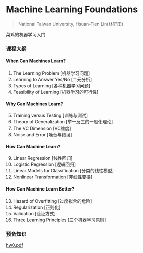 # Machine Learning Foundations

> National Taiwan University, Hsuan-Tien Lin(林轩田)

菜鸡的机器学习入门

### 课程大纲

#### When Can Machines Learn? 

1. The Learning Problem [机器学习问题]
2. Learning to Answer Yes/No [二元分析]
3. Types of Learning [各种机器学习问题]
4. Feasibility of Learning [机器学习的可行性]

#### Why Can Machines Learn?

5. Training versus Testing [训练与测试]
6. Theory of Generalization [举一反三的一般化理论]
7. The VC Dimension [VC维度]
8. Noise and Error [噪音与错误]

#### How Can Machine Learn?

9. Linear Regression [线性回归]
10. Logistic Regression [逻辑回归]
11. Linear Models for Classification [分类的线性模型]
12. Nonlinear Transformation [非线性变换]

#### How Can Machine Learn Better?

13. Hazard of Overfitting [过度拟合的危险]
14. Regularization [正则化]
15. Validation [验证方式]
16. Three Learning Principles [三个机器学习原则]

### 预备知识

[hw0.pdf](./hw0.pdf)